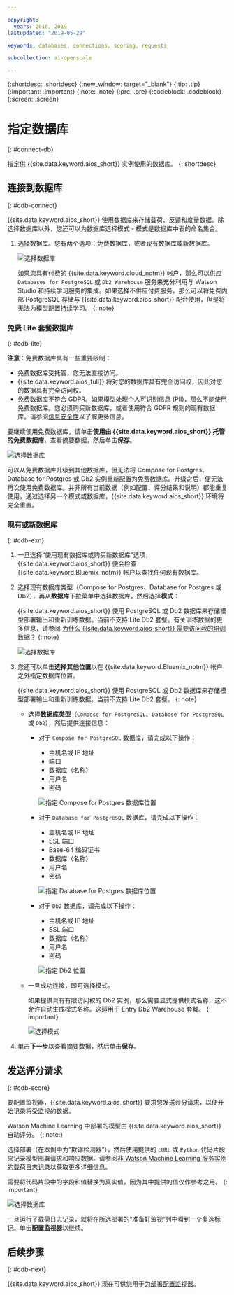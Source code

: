 ```yaml
---

copyright:
  years: 2018, 2019
lastupdated: "2019-05-29"

keywords: databases, connections, scoring, requests

subcollection: ai-openscale

---
```


{:shortdesc: .shortdesc}
{:new_window: target="_blank"}
{:tip: .tip}
{:important: .important}
{:note: .note}
{:pre: .pre}
{:codeblock: .codeblock}
{:screen: .screen}

# 指定数据库
{: #connect-db}

指定供 {{site.data.keyword.aios_short}} 实例使用的数据库。
{: shortdesc}

## 连接到数据库
{: #cdb-connect}

{{site.data.keyword.aios_short}} 使用数据库来存储载荷、反馈和度量数据。除选择数据库以外，您还可以为数据库选择模式 - 模式是数据库中表的命名集合。

1.  选择数据库。您有两个选项：免费数据库，或者现有数据库或新数据库。

    ![选择数据库](images/gs-config-database.png)

    如果您具有付费的 {{site.data.keyword.cloud_notm}} 帐户，那么可以供应 `Databases for PostgreSQL` 或 `Db2 Warehouse` 服务来充分利用与 Watson Studio 和持续学习服务的集成。如果选择不供应付费服务，那么可以将免费内部 PostgreSQL 存储与 {{site.data.keyword.aios_short}} 配合使用，但是将无法为模型配置持续学习。
    {: note}

### 免费 Lite 套餐数据库
{: #cdb-lite}

**注意**：免费数据库具有一些重要限制：

- 免费数据库受托管，您无法直接访问。
- {{site.data.keyword.aios_full}} 将对您的数据库具有完全访问权，因此对您的数据具有完全访问权。
- 免费数据库不符合 GDPR。如果模型处理个人可识别信息 (PII)，那么不能使用免费数据库。您必须购买新数据库，或者使用符合 GDPR 规则的现有数据库。请参阅[信息安全性](/docs/services/ai-openscale?topic=ai-openscale-is-ov)以了解更多信息。

要继续使用免费数据库，请单击**使用由 {{site.data.keyword.aios_short}} 托管的免费数据库**，查看摘要数据，然后单击**保存**。

  ![选择数据库](images/gs-config-database2.png)
  
可以从免费数据库升级到其他数据库，但无法将 Compose for Postgres、Database for Postgres 或 Db2 实例重新配置为免费数据库。升级之后，便无法再次使用免费数据库。并非所有当前数据（例如配置、评分结果和说明）都能重复使用。通过选择另一个模式或数据库，{{site.data.keyword.aios_short}} 环境将完全重置。



### 现有或新数据库
{: #cdb-exn}

1.  一旦选择“使用现有数据库或购买新数据库”选项，{{site.data.keyword.aios_short}} 便会检查 {{site.data.keyword.Bluemix_notm}} 帐户以查找任何现有数据库。

1.  选择现有数据库类型（Compose for Postgres、Database for Postgres 或 Db2），再从**数据库**下拉菜单中选择数据库，然后选择**模式**：

    {{site.data.keyword.aios_short}} 使用 PostgreSQL 或 Db2 数据库来存储模型部署输出和重新训练数据。当前不支持 Lite Db2 套餐。有关训练数据的更多信息，请参阅 [ 为什么 {{site.data.keyword.aios_short}} 需要访问我的培训数据？](/docs/services/ai-openscale?topic=ai-openscale-trainingdata#trainingdata)
    {: note}

    ![选择数据库](images/gs-config-database3.png)

1.  您还可以单击**选择其他位置**以在 {{site.data.keyword.Bluemix_notm}} 帐户之外指定数据库位置。

    {{site.data.keyword.aios_short}} 使用 PostgreSQL 或 Db2 数据库来存储模型部署输出和重新训练数据。当前不支持 Lite Db2 套餐。
    {: note}

    - 选择**数据库类型**（`Compose for PostgreSQL`、`Database for PostgreSQL` 或 `Db2`），然后提供连接信息：

        - 对于 `Compose for PostgreSQL` 数据库，请完成以下操作：

            - 主机名或 IP 地址
            - 端口
            - 数据库（名称）
            - 用户名
            - 密码

            ![指定 Compose for Postgres 数据库位置](images/db-config-cpostgres.png)

        - 对于 `Database for PostgreSQL` 数据库，请完成以下操作：

            - 主机名或 IP 地址
            - SSL 端口
            - Base-64 编码证书
            - 数据库（名称）
            - 用户名
            - 密码

            ![指定 Database for Postgres 数据库位置](images/db-config-dpostgres.png)

        - 对于 `Db2` 数据库，请完成以下操作：

            - 主机名或 IP 地址
            - SSL 端口
            - 数据库（名称）
            - 用户名
            - 密码

            ![指定 Db2 位置](images/db-config-db2.png)

    - 一旦成功连接，即可选择模式。

      如果提供具有有限访问权的 Db2 实例，那么需要显式提供模式名称，这不允许自动生成模式名称。这适用于 Entry Db2 Warehouse 套餐。
      {: important}

      ![选择模式](images/gs-config-database5.png)

1.  单击**下一步**以查看摘要数据，然后单击**保存**。

## 发送评分请求
{: #cdb-score}

要配置监视器，{{site.data.keyword.aios_short}} 要求您发送评分请求，以便开始记录将受监视的数据。

Watson Machine Learning 中部署的模型由 {{site.data.keyword.aios_short}} 自动评分。
{: note:}

选择部署（在本例中为“欺诈检测器”），然后使用提供的 `cURL` 或 `Python` 代码片段来记录模型部署请求和响应数据。请参阅[非 Watson Machine Learning 服务实例的载荷日志记录](/docs/services/ai-openscale?topic=ai-openscale-cml-connect)以获取更多详细信息。

需要将代码片段中的字段和值替换为真实值，因为其中提供的值仅作参考之用。
{: important}

![选择数据库](images/config-send-scoring.png)

一旦运行了载荷日志记录，就将在所选部署的“准备好监视”列中看到一个复选标记。单击**配置监视器**以继续。

## 后续步骤
{: #cdb-next}

{{site.data.keyword.aios_short}} 现在可供您用于[为部署配置监视器](/docs/services/ai-openscale?topic=ai-openscale-mo-config)。
